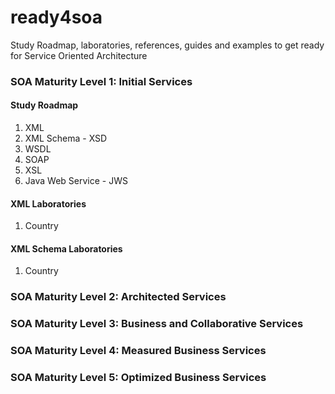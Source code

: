 # ready4soa
Study Roadmap, laboratories, references, guides and examples to get ready for Service Oriented Architecture

### SOA Maturity Level 1: Initial Services

#### Study Roadmap
1. XML
2. XML Schema - XSD
3. WSDL
4. SOAP
5. XSL
6. Java Web Service - JWS

#### XML Laboratories
1. Country

#### XML Schema Laboratories
1. Country

### SOA Maturity Level 2: Architected Services 

### SOA Maturity Level 3: Business and Collaborative Services  

### SOA Maturity Level 4: Measured Business Services

### SOA Maturity Level 5: Optimized Business Services
